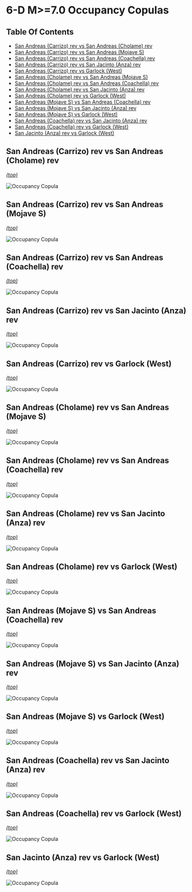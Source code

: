 # 6-D M>=7.0 Occupancy Copulas

## Table Of Contents
* [San Andreas (Carrizo) rev vs San Andreas (Cholame) rev](#san-andreas-carrizo-rev-vs-san-andreas-cholame-rev)
* [San Andreas (Carrizo) rev vs San Andreas (Mojave S)](#san-andreas-carrizo-rev-vs-san-andreas-mojave-s)
* [San Andreas (Carrizo) rev vs San Andreas (Coachella) rev](#san-andreas-carrizo-rev-vs-san-andreas-coachella-rev)
* [San Andreas (Carrizo) rev vs San Jacinto (Anza) rev](#san-andreas-carrizo-rev-vs-san-jacinto-anza-rev)
* [San Andreas (Carrizo) rev vs Garlock (West)](#san-andreas-carrizo-rev-vs-garlock-west)
* [San Andreas (Cholame) rev vs San Andreas (Mojave S)](#san-andreas-cholame-rev-vs-san-andreas-mojave-s)
* [San Andreas (Cholame) rev vs San Andreas (Coachella) rev](#san-andreas-cholame-rev-vs-san-andreas-coachella-rev)
* [San Andreas (Cholame) rev vs San Jacinto (Anza) rev](#san-andreas-cholame-rev-vs-san-jacinto-anza-rev)
* [San Andreas (Cholame) rev vs Garlock (West)](#san-andreas-cholame-rev-vs-garlock-west)
* [San Andreas (Mojave S) vs San Andreas (Coachella) rev](#san-andreas-mojave-s-vs-san-andreas-coachella-rev)
* [San Andreas (Mojave S) vs San Jacinto (Anza) rev](#san-andreas-mojave-s-vs-san-jacinto-anza-rev)
* [San Andreas (Mojave S) vs Garlock (West)](#san-andreas-mojave-s-vs-garlock-west)
* [San Andreas (Coachella) rev vs San Jacinto (Anza) rev](#san-andreas-coachella-rev-vs-san-jacinto-anza-rev)
* [San Andreas (Coachella) rev vs Garlock (West)](#san-andreas-coachella-rev-vs-garlock-west)
* [San Jacinto (Anza) rev vs Garlock (West)](#san-jacinto-anza-rev-vs-garlock-west)
## San Andreas (Carrizo) rev vs San Andreas (Cholame) rev
*[(top)](#table-of-contents)*


![Occupancy Copula](resources/copula_San_Andreas_Carrizo_rev_San_Andreas_Cholame_rev.png)

## San Andreas (Carrizo) rev vs San Andreas (Mojave S)
*[(top)](#table-of-contents)*


![Occupancy Copula](resources/copula_San_Andreas_Carrizo_rev_San_Andreas_Mojave_S_.png)

## San Andreas (Carrizo) rev vs San Andreas (Coachella) rev
*[(top)](#table-of-contents)*


![Occupancy Copula](resources/copula_San_Andreas_Carrizo_rev_San_Andreas_Coachella_rev.png)

## San Andreas (Carrizo) rev vs San Jacinto (Anza) rev
*[(top)](#table-of-contents)*


![Occupancy Copula](resources/copula_San_Andreas_Carrizo_rev_San_Jacinto_Anza_rev.png)

## San Andreas (Carrizo) rev vs Garlock (West)
*[(top)](#table-of-contents)*


![Occupancy Copula](resources/copula_San_Andreas_Carrizo_rev_Garlock_West_.png)

## San Andreas (Cholame) rev vs San Andreas (Mojave S)
*[(top)](#table-of-contents)*


![Occupancy Copula](resources/copula_San_Andreas_Cholame_rev_San_Andreas_Mojave_S_.png)

## San Andreas (Cholame) rev vs San Andreas (Coachella) rev
*[(top)](#table-of-contents)*


![Occupancy Copula](resources/copula_San_Andreas_Cholame_rev_San_Andreas_Coachella_rev.png)

## San Andreas (Cholame) rev vs San Jacinto (Anza) rev
*[(top)](#table-of-contents)*


![Occupancy Copula](resources/copula_San_Andreas_Cholame_rev_San_Jacinto_Anza_rev.png)

## San Andreas (Cholame) rev vs Garlock (West)
*[(top)](#table-of-contents)*


![Occupancy Copula](resources/copula_San_Andreas_Cholame_rev_Garlock_West_.png)

## San Andreas (Mojave S) vs San Andreas (Coachella) rev
*[(top)](#table-of-contents)*


![Occupancy Copula](resources/copula_San_Andreas_Mojave_S__San_Andreas_Coachella_rev.png)

## San Andreas (Mojave S) vs San Jacinto (Anza) rev
*[(top)](#table-of-contents)*


![Occupancy Copula](resources/copula_San_Andreas_Mojave_S__San_Jacinto_Anza_rev.png)

## San Andreas (Mojave S) vs Garlock (West)
*[(top)](#table-of-contents)*


![Occupancy Copula](resources/copula_San_Andreas_Mojave_S__Garlock_West_.png)

## San Andreas (Coachella) rev vs San Jacinto (Anza) rev
*[(top)](#table-of-contents)*


![Occupancy Copula](resources/copula_San_Andreas_Coachella_rev_San_Jacinto_Anza_rev.png)

## San Andreas (Coachella) rev vs Garlock (West)
*[(top)](#table-of-contents)*


![Occupancy Copula](resources/copula_San_Andreas_Coachella_rev_Garlock_West_.png)

## San Jacinto (Anza) rev vs Garlock (West)
*[(top)](#table-of-contents)*


![Occupancy Copula](resources/copula_San_Jacinto_Anza_rev_Garlock_West_.png)


